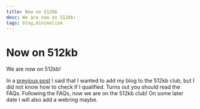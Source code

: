```yaml
---
title: Now on 512kb
desc: We are now on 512kb!
tags: blog,minimalism
---
```


# Now on 512kb

We are now on 512kb!

In a [previous post](./2022-05-12_181238.md) I said that I wanted to add my blog to the 512kb club, but I did not know how to check if I qualified. Turns out you should read the FAQs. Following the FAQs, now we are on the 512kb club! On some later date I will also add a webring maybe.

